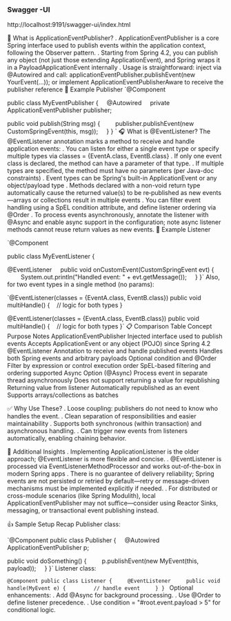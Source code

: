 
### Swagger -UI 
http://localhost:9191/swagger-ui/index.html

🧩 What is ApplicationEventPublisher?
. ApplicationEventPublisher is a core Spring interface used to publish events within the application context, following the Observer pattern.
. Starting from Spring 4.2, you can publish any object (not just those extending ApplicationEvent), and Spring wraps it in a PayloadApplicationEvent internally
. Usage is straightforward: inject via @Autowired and call:
applicationEventPublisher.publishEvent(new YourEvent(...));
or implement ApplicationEventPublisherAware to receive the publisher reference
🔧 Example Publisher
`@Component

public class MyEventPublisher {
    @Autowired
    private ApplicationEventPublisher publisher;

public void publish(String msg) {
        publisher.publishEvent(new CustomSpringEvent(this, msg));
    }
}
`
🎧 What is @EventListener?
The @EventListener annotation marks a method to receive and handle application events:
. You can listen for either a single event type or specify multiple types via classes = {EventA.class, EventB.class}
. If only one event class is declared, the method can have a parameter of that type.
. If multiple types are specified, the method must have no parameters (per Java-doc constraints)
. Event types can be Spring's built-in ApplicationEvent or any object/payload type
. Methods declared with a non-void return type automatically cause the returned value(s) to be re‑published as new events—arrays or collections result in multiple events
. You can filter event handling using a SpEL condition attribute, and define listener ordering via @Order
. To process events asynchronously, annotate the listener with @Async and enable async support in the configuration; note async listener methods cannot reuse return values as new events.
🔧 Example Listener

`@Component

public class MyEventListener {

@EventListener
    public void onCustomEvent(CustomSpringEvent evt) {
        System.out.println("Handled event: " + evt.getMessage());
    }
}`
Also, for two event types in a single method (no params):

`@EventListener(classes = {EventA.class, EventB.class})
public void multiHandle() {
   // logic for both types
}

@EventListener(classes = {EventA.class, EventB.class})
public void multiHandle() {
   // logic for both types
}`
📋 Comparison Table
Concept
Purpose
Notes
ApplicationEventPublisher
Injected interface used to publish events
Accepts ApplicationEvent or any object (POJO) since Spring 4.2
@EventListener
Annotation to receive and handle published events
Handles both Spring events and arbitrary payloads
Optional condition and @Order
Filter by expression or control execution order
SpEL-based filtering and ordering supported
Async Option (@Async)
Process event in separate thread asynchronously
Does not support returning a value for republishing
Returning value from listener
Automatically republished as an event
Supports arrays/collections as batches

✅ Why Use These?
. Loose coupling: publishers do not need to know who handles the event.
. Clean separation of responsibilities and easier maintainability
. Supports both synchronous (within transaction) and asynchronous handling.
. Can trigger new events from listeners automatically, enabling chaining behavior.

🧠 Additional Insights
. Implementing ApplicationListener<T> is the older approach; @EventListener is more flexible and concise.
. @EventListener is processed via EventListenerMethodProcessor and works out-of-the-box in modern Spring apps
. There is no guarantee of delivery reliability; Spring events are not persisted or retried by default—retry or message-driven mechanisms must be implemented explicitly if needed.
. For distributed or cross-module scenarios (like Spring Modulith), local ApplicationEventPublisher may not suffice—consider using Reactor Sinks, messaging, or transactional event publishing instead.

👍 Sample Setup Recap
Publisher class:

`@Component
public class Publisher {
    @Autowired
    ApplicationEventPublisher p;

public void doSomething() {
        p.publishEvent(new MyEvent(this, payload));
    }
}`
Listener class:

`@Component
public class Listener {
    @EventListener
    public void handle(MyEvent e) {
        // handle event
    }
}
`
Optional enhancements:
. Add @Async for background processing.
. Use @Order to define listener precedence.
. Use condition = "#root.event.payload > 5" for conditional logic.
